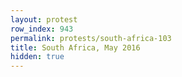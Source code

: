 ```yaml
---
layout: protest
row_index: 943
permalink: protests/south-africa-103
title: South Africa, May 2016
hidden: true
---
```

